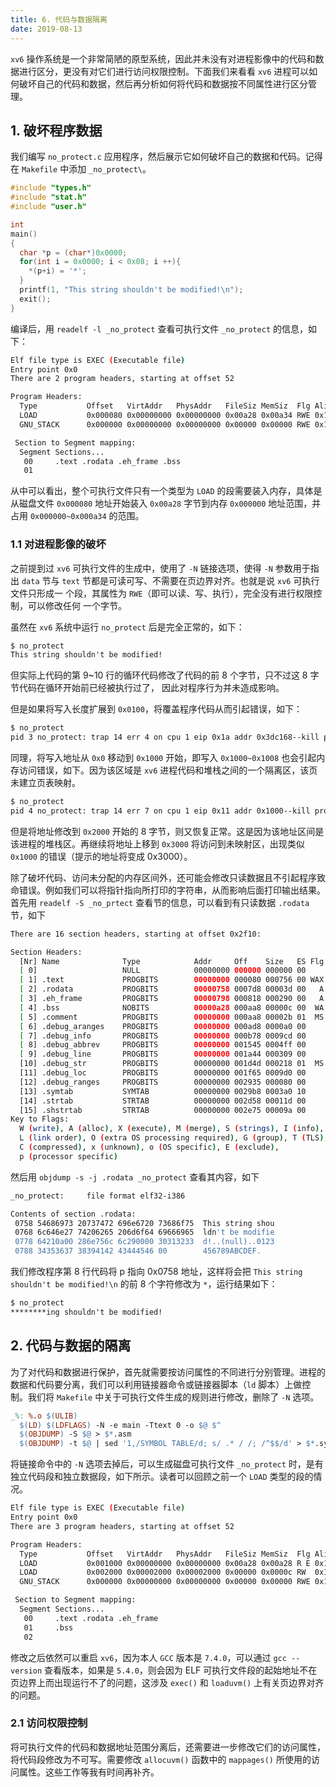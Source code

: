 ```yaml
---
title: 6. 代码与数据隔离
date: 2019-08-13
---
```


`xv6` 操作系统是一个非常简陋的原型系统，因此并未没有对进程影像中的代码和数据进行区分，更没有对它们进行访问权限控制。下面我们来看看 `xv6` 进程可以如何破坏自己的代码和数据，然后再分析如何将代码和数据按不同属性进行区分管理。

 ## 1. 破坏程序数据

我们编写 `no_protect.c` 应用程序，然后展示它如何破坏自己的数据和代码。记得在 `Makefile` 中添加 `_no_protect\`。

```c
#include "types.h"
#include "stat.h"
#include "user.h"

int
main()
{
  char *p = (char*)0x0000;
  for(int i = 0x0000; i < 0x08; i ++){
    *(p+i) = '*';
  }
  printf(1, "This string shouldn't be modified!\n");
  exit();
}
```

编译后，用 `readelf -l _no_protect` 查看可执行文件 `_no_protect` 的信息，如下：

```bash
Elf file type is EXEC (Executable file)
Entry point 0x0
There are 2 program headers, starting at offset 52

Program Headers:
  Type           Offset   VirtAddr   PhysAddr   FileSiz MemSiz  Flg Align
  LOAD           0x000080 0x00000000 0x00000000 0x00a28 0x00a34 RWE 0x10
  GNU_STACK      0x000000 0x00000000 0x00000000 0x00000 0x00000 RWE 0x10

 Section to Segment mapping:
  Segment Sections...
   00     .text .rodata .eh_frame .bss 
   01   
```

从中可以看出，整个可执行文件只有一个类型为 `LOAD` 的段需要装入内存，具体是从磁盘文件 `0x000080` 地址开始装入 `0x00a28` 字节到内存 `0x000000` 地址范围，并占用 `0x000000~0x000a34` 的范围。

### 1.1 对进程影像的破坏

之前提到过 `xv6` 可执行文件的生成中，使用了 `-N` 链接选项，使得 `-N` 参数用于指出 `data` 节与 `text` 节都是可读可写、不需要在页边界对齐。也就是说 `xv6` 可执行文件只形成一 个段，其属性为 `RWE`（即可以读、写、执行），完全没有进行权限控制，可以修改任何 一个字节。 

虽然在 `xv6` 系统中运行 `no_protect` 后是完全正常的，如下：

```markdown
$ no_protect
This string shouldn't be modified!
```

但实际上代码的第 9~10 行的循环代码修改了代码的前 8 个字节，只不过这 8 字节代码在循环开始前已经被执行过了， 因此对程序行为并未造成影响。 

但是如果将写入长度扩展到 `0x0100`，将覆盖程序代码从而引起错误，如下： 

```bash
$ no_protect
pid 3 no_protect: trap 14 err 4 on cpu 1 eip 0x1a addr 0x3dc168--kill proc
```

同理，将写入地址从 `0x0` 移动到 `0x1000` 开始，即写入 `0x1000~0x1008` 也会引起内存访问错误，如下。因为该区域是 `xv6` 进程代码和堆栈之间的一个隔离区，该页未建立页表映射。

```bash
$ no_protect
pid 4 no_protect: trap 14 err 7 on cpu 1 eip 0x11 addr 0x1000--kill proc
```

但是将地址修改到 `0x2000` 开始的 8 字节，则又恢复正常。这是因为该地址区间是该进程的堆栈区。再继续将地址上移到 `0x3000` 将访问到未映射区，出现类似 `0x1000` 的错误（提示的地址将变成 0x3000）。 

除了破坏代码、访问未分配的内存区间外，还可能会修改只读数据且不引起程序致命错误。例如我们可以将指针指向所打印的字符串，从而影响后面打印输出结果。首先用 `readelf -S _no_prtect` 查看节的信息，可以看到有只读数据 `.rodata` 节，如下

```bash
There are 16 section headers, starting at offset 0x2f10:

Section Headers:
  [Nr] Name              Type            Addr     Off    Size   ES Flg Lk Inf Al
  [ 0]                   NULL            00000000 000000 000000 00      0   0  0
  [ 1] .text             PROGBITS        00000000 000080 000756 00 WAX  0   0 16
  [ 2] .rodata           PROGBITS        00000758 0007d8 00003d 00   A  0   0  4
  [ 3] .eh_frame         PROGBITS        00000798 000818 000290 00   A  0   0  4
  [ 4] .bss              NOBITS          00000a28 000aa8 00000c 00  WA  0   0  4
  [ 5] .comment          PROGBITS        00000000 000aa8 00002b 01  MS  0   0  1
  [ 6] .debug_aranges    PROGBITS        00000000 000ad8 0000a0 00      0   0  8
  [ 7] .debug_info       PROGBITS        00000000 000b78 0009cd 00      0   0  1
  [ 8] .debug_abbrev     PROGBITS        00000000 001545 0004ff 00      0   0  1
  [ 9] .debug_line       PROGBITS        00000000 001a44 000309 00      0   0  1
  [10] .debug_str        PROGBITS        00000000 001d4d 000218 01  MS  0   0  1
  [11] .debug_loc        PROGBITS        00000000 001f65 0009d0 00      0   0  1
  [12] .debug_ranges     PROGBITS        00000000 002935 000080 00      0   0  1
  [13] .symtab           SYMTAB          00000000 0029b8 0003a0 10     14  21  4
  [14] .strtab           STRTAB          00000000 002d58 00011d 00      0   0  1
  [15] .shstrtab         STRTAB          00000000 002e75 00009a 00      0   0  1
Key to Flags:
  W (write), A (alloc), X (execute), M (merge), S (strings), I (info),
  L (link order), O (extra OS processing required), G (group), T (TLS),
  C (compressed), x (unknown), o (OS specific), E (exclude),
  p (processor specific)

```

然后用 `objdump -s -j .rodata _no_protect` 查看其内容，如下

```bash
_no_protect:     file format elf32-i386

Contents of section .rodata:
 0758 54686973 20737472 696e6720 73686f75  This string shou
 0768 6c646e27 74206265 206d6f64 69666965  ldn't be modifie
 0778 64210a00 286e756c 6c290000 30313233  d!..(null)..0123
 0788 34353637 38394142 43444546 00        456789ABCDEF.  
```

我们修改程序第 8 行代码将 p 指向 0x0758 地址，这样将会把 `This string shouldn't be modified!\n` 的前 8 个字符修改为 `*`，运行结果如下：

```markdown
$ no_protect
********ing shouldn't be modified!
```

## 2. 代码与数据的隔离

为了对代码和数据进行保护，首先就需要按访问属性的不同进行分别管理。进程的数据和代码要分离，我们可以利用链接器命令或链接器脚本（`ld` 脚本）上做控制。我们将 `Makefile` 中关于可执行文件生成的规则进行修改，删除了 `-N` 选项。 

```makefile
_%: %.o $(ULIB)
  $(LD) $(LDFLAGS) -N -e main -Ttext 0 -o $@ $^
  $(OBJDUMP) -S $@ > $*.asm
  $(OBJDUMP) -t $@ | sed '1,/SYMBOL TABLE/d; s/ .* / /; /^$$/d' > $*.sym
```

将链接命令中的 `-N` 选项去掉后，可以生成磁盘可执行文件 `_no_protect` 时，是有独立代码段和独立数据段，如下所示。读者可以回顾之前一个 `LOAD` 类型的段的情况。

```bash
Elf file type is EXEC (Executable file)
Entry point 0x0
There are 3 program headers, starting at offset 52

Program Headers:
  Type           Offset   VirtAddr   PhysAddr   FileSiz MemSiz  Flg Align
  LOAD           0x001000 0x00000000 0x00000000 0x00a28 0x00a28 R E 0x1000
  LOAD           0x002000 0x00002000 0x00002000 0x00000 0x0000c RW  0x1000
  GNU_STACK      0x000000 0x00000000 0x00000000 0x00000 0x00000 RWE 0x10

 Section to Segment mapping:
  Segment Sections...
   00     .text .rodata .eh_frame 
   01     .bss 
   02  
```

修改之后依然可以重启 `xv6`，因为本人 `GCC` 版本是 `7.4.0`，可以通过 `gcc --version` 查看版本，如果是 `5.4.0`，则会因为 ELF 可执行文件段的起始地址不在页边界上而出现运行不了的问题，这涉及 `exec()` 和 `loaduvm()` 上有关页边界对齐的问题。

### 2.1 访问权限控制

将可执行文件的代码和数据地址范围分离后，还需要进一步修改它们的访问属性，将代码段修改为不可写。需要修改 `allocuvm()` 函数中的 `mappages()` 所使用的访问属性。这些工作等我有时间再补齐。

 